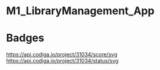 # M1_LibraryManagement_App

# Badges
https://api.codiga.io/project/31034/score/svg
https://api.codiga.io/project/31034/status/svg
